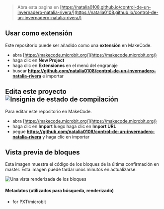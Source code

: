 
> Abra esta pagina en [https://natalia0108.github.io/control-de-un-invernadero-natalia-rivera/](https://natalia0108.github.io/control-de-un-invernadero-natalia-rivera/)

## Usar como extensión

Este repositorio puede ser añadido como una **extensión** en MakeCode.

* abra [https://makecode.microbit.org/](https://makecode.microbit.org/)
* haga clic en **New Project**
* haga clic en **Extensiones** en el menú del engranaje
* buscar **https://github.com/natalia0108/control-de-un-invernadero-natalia-rivera** e importar

## Edita este proyecto ![Insignia de estado de compilación](https://github.com/natalia0108/control-de-un-invernadero-natalia-rivera/workflows/MakeCode/badge.svg)

Para editar este repositorio en MakeCode.

* abra [https://makecode.microbit.org/](https://makecode.microbit.org/)
* haga clic en **Import** luego haga clic en **Import URL**
* pegue **https://github.com/natalia0108/control-de-un-invernadero-natalia-rivera** y haga clic en importar

## Vista previa de bloques

Esta imagen muestra el código de los bloques de la última confirmación en master.
Esta imagen puede tardar unos minutos en actualizarse.

![Una vista renderizada de los bloques](https://github.com/natalia0108/control-de-un-invernadero-natalia-rivera/raw/master/.github/makecode/blocks.png)

#### Metadatos (utilizados para búsqueda, renderizado)

* for PXT/microbit
<script src="https://makecode.com/gh-pages-embed.js"></script><script>makeCodeRender("{{ site.makecode.home_url }}", "{{ site.github.owner_name }}/{{ site.github.repository_name }}");</script>
